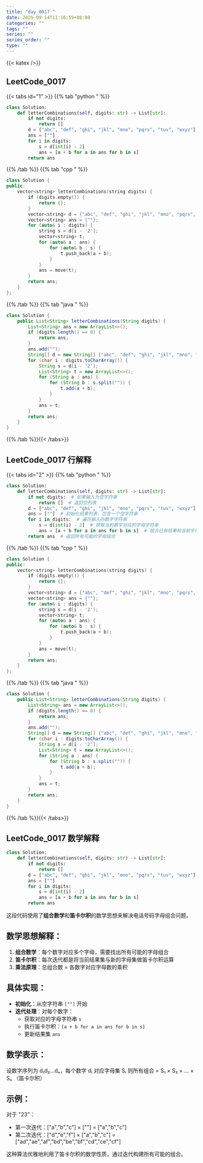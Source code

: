 ```yaml
---
title: "day_0017 "
date: 2025-09-14T11:16:59+08:00
categories: ""
tags: ""
series: ""
series_order: ""
type: ""
---
```


{{< katex />}}


## LeetCode_0017 

{{< tabs id="1" >}}
{{% tab "python " %}}

```python 
class Solution:
    def letterCombinations(self, digits: str) -> List[str]:
        if not digits:
            return []
        d = ["abc", "def", "ghi", "jkl", "mno", "pqrs", "tuv", "wxyz"]
        ans = [""]
        for i in digits:
            s = d[int(i) - 2]
            ans = [a + b for a in ans for b in s]
        return ans 
```

{{% /tab %}}
{{% tab "cpp " %}}

```cpp 
class Solution {
public:
    vector<string> letterCombinations(string digits) {
        if (digits.empty()) {
            return {};
        }
        vector<string> d = {"abc", "def", "ghi", "jkl", "mno", "pqrs", "tuv", "wxyz"};
        vector<string> ans = {""};
        for (auto& i : digits) {
            string s = d[i - '2'];
            vector<string> t;
            for (auto& a : ans) {
                for (auto& b : s) {
                    t.push_back(a + b);
                }
            }
            ans = move(t);
        }
        return ans;
    }
}; 
```

{{% /tab %}}
{{% tab "java " %}}

```java 
class Solution {
    public List<String> letterCombinations(String digits) {
        List<String> ans = new ArrayList<>();
        if (digits.length() == 0) {
            return ans;
        }
        ans.add("");
        String[] d = new String[] {"abc", "def", "ghi", "jkl", "mno", "pqrs", "tuv", "wxyz"};
        for (char i : digits.toCharArray()) {
            String s = d[i - '2'];
            List<String> t = new ArrayList<>();
            for (String a : ans) {
                for (String b : s.split("")) {
                    t.add(a + b);
                }
            }
            ans = t;
        }
        return ans;
    }
} 
```

{{% /tab %}}{{< /tabs>}}

## LeetCode_0017  行解释

{{< tabs id="2" >}}
{{% tab "python " %}}

```python 
class Solution:
    def letterCombinations(self, digits: str) -> List[str]:
        if not digits:  # 如果输入为空字符串
            return []  # 返回空列表
        d = ["abc", "def", "ghi", "jkl", "mno", "pqrs", "tuv", "wxyz"]  # 数字到字母的映射表
        ans = [""]  # 初始化结果列表，包含一个空字符串
        for i in digits:  # 遍历输入的数字字符串
            s = d[int(i) - 2]  # 获取当前数字对应的字母字符串
            ans = [a + b for a in ans for b in s]  # 组合已有结果和当前字母，生成新的组合
        return ans  # 返回所有可能的字母组合
```

{{% /tab %}}
{{% tab "cpp " %}}

```cpp 
class Solution {
public:
    vector<string> letterCombinations(string digits) {
        if (digits.empty()) {
            return {};
        }
        vector<string> d = {"abc", "def", "ghi", "jkl", "mno", "pqrs", "tuv", "wxyz"};
        vector<string> ans = {""};
        for (auto& i : digits) {
            string s = d[i - '2'];
            vector<string> t;
            for (auto& a : ans) {
                for (auto& b : s) {
                    t.push_back(a + b);
                }
            }
            ans = move(t);
        }
        return ans;
    }
}; 
```

{{% /tab %}}
{{% tab "java " %}}

```java 
class Solution {
    public List<String> letterCombinations(String digits) {
        List<String> ans = new ArrayList<>();
        if (digits.length() == 0) {
            return ans;
        }
        ans.add("");
        String[] d = new String[] {"abc", "def", "ghi", "jkl", "mno", "pqrs", "tuv", "wxyz"};
        for (char i : digits.toCharArray()) {
            String s = d[i - '2'];
            List<String> t = new ArrayList<>();
            for (String a : ans) {
                for (String b : s.split("")) {
                    t.add(a + b);
                }
            }
            ans = t;
        }
        return ans;
    }
} 
```

{{% /tab %}}{{< /tabs>}}

## LeetCode_0017  数学解释

```python 
class Solution:
    def letterCombinations(self, digits: str) -> List[str]:
        if not digits:
            return []
        d = ["abc", "def", "ghi", "jkl", "mno", "pqrs", "tuv", "wxyz"]
        ans = [""]
        for i in digits:
            s = d[int(i) - 2]
            ans = [a + b for a in ans for b in s]
        return ans 
```


这段代码使用了**组合数学**和**笛卡尔积**的数学思想来解决电话号码字母组合问题。

## 数学思想解释：

1. **组合数学**：每个数字对应多个字母，需要找出所有可能的字母组合
2. **笛卡尔积**：每次迭代都是将当前结果集与新的字母集做笛卡尔积运算
3. **乘法原理**：总组合数 = 各数字对应字母数的乘积

## 具体实现：

- **初始化**：从空字符串 `[""]` 开始
- **迭代处理**：对每个数字：
  - 获取对应的字母字符串 `s`
  - 执行笛卡尔积：`[a + b for a in ans for b in s]`
  - 更新结果集 `ans`

## 数学表示：

设数字序列为 d₁d₂...dₙ，每个数字 dᵢ 对应字母集 Sᵢ
则所有组合 = S₁ × S₂ × ... × Sₙ （笛卡尔积）

## 示例：
对于 "23"：
- 第一次迭代：["a","b","c"] × [""] = ["a","b","c"]
- 第二次迭代：["d","e","f"] × ["a","b","c"] = ["ad","ae","af","bd","be","bf","cd","ce","cf"]

这种算法优雅地利用了笛卡尔积的数学性质，通过迭代构建所有可能的组合。
